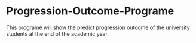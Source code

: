# Progression-Outcome-Programe
This programe will show the predict progression outcome of the university students at the end of the academic year.
